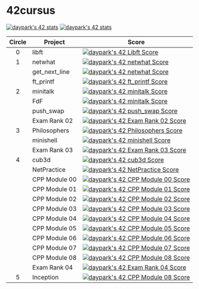 # 42cursus
[![daypark's 42 stats](https://badge42.vercel.app/api/v2/cl84dfxdu00160gmp8v1fbikc/stats?cursusId=21&coalitionId=88)](https://github.com/JaeSeoKim/badge42)
[![daypark's 42 stats](https://badge42.vercel.app/api/v2/cl84dfxdu00160gmp8v1fbikc/stats?cursusId=9&coalitionId=piscine)](https://github.com/JaeSeoKim/badge42)

|Circle|Project|Score|
|:-:|-|-|
|0|libft|[![daypark's 42 Libft Score](https://badge42.vercel.app/api/v2/cl84dfxdu00160gmp8v1fbikc/project/2060656)](https://github.com/JaeSeoKim/badge42)|
|1|netwhat|[![daypark's 42 netwhat Score](https://badge42.vercel.app/api/v2/cl84dfxdu00160gmp8v1fbikc/project/2081762)](https://github.com/JaeSeoKim/badge42)|
| |get_next_line|[![daypark's 42 netwhat Score](https://badge42.vercel.app/api/v2/cl84dfxdu00160gmp8v1fbikc/project/2081762)](https://github.com/JaeSeoKim/badge42)|
| |ft_printf|[![daypark's 42 ft_printf Score](https://badge42.vercel.app/api/v2/cl84dfxdu00160gmp8v1fbikc/project/2138493)](https://github.com/JaeSeoKim/badge42)|
|2|minitalk|[![daypark's 42 minitalk Score](https://badge42.vercel.app/api/v2/cl84dfxdu00160gmp8v1fbikc/project/2190722)](https://github.com/JaeSeoKim/badge42)|
| |FdF|[![daypark's 42 minitalk Score](https://badge42.vercel.app/api/v2/cl84dfxdu00160gmp8v1fbikc/project/2190722)](https://github.com/JaeSeoKim/badge42)|
| |push_swap|[![daypark's 42 push_swap Score](https://badge42.vercel.app/api/v2/cl84dfxdu00160gmp8v1fbikc/project/2347105)](https://github.com/JaeSeoKim/badge42)|
| |Exam Rank 02|[![daypark's 42 Exam Rank 02 Score](https://badge42.vercel.app/api/v2/cl84dfxdu00160gmp8v1fbikc/project/2190598)](https://github.com/JaeSeoKim/badge42)|
|3|Philosophers|[![daypark's 42 Philosophers Score](https://badge42.vercel.app/api/v2/cl84dfxdu00160gmp8v1fbikc/project/2369288)](https://github.com/JaeSeoKim/badge42)|
| |minishell|[![daypark's 42 minishell Score](https://badge42.vercel.app/api/v2/cl84dfxdu00160gmp8v1fbikc/project/2369291)](https://github.com/JaeSeoKim/badge42)|
| |Exam Rank 03|[![daypark's 42 Exam Rank 03 Score](https://badge42.vercel.app/api/v2/cl84dfxdu00160gmp8v1fbikc/project/2432323)](https://github.com/JaeSeoKim/badge42)|
|4|cub3d|[![daypark's 42 cub3d Score](https://badge42.vercel.app/api/v2/cl84dfxdu00160gmp8v1fbikc/project/2471706)](https://github.com/JaeSeoKim/badge42)|
| |NetPractice|[![daypark's 42 NetPractice Score](https://badge42.vercel.app/api/v2/cl84dfxdu00160gmp8v1fbikc/project/2491544)](https://github.com/JaeSeoKim/badge42)|
| |CPP Module 00|[![daypark's 42 CPP Module 00 Score](https://badge42.vercel.app/api/v2/cl84dfxdu00160gmp8v1fbikc/project/2444461)](https://github.com/JaeSeoKim/badge42)|
| |CPP Module 01|[![daypark's 42 CPP Module 01 Score](https://badge42.vercel.app/api/v2/cl84dfxdu00160gmp8v1fbikc/project/2585652)](https://github.com/JaeSeoKim/badge42)|
| |CPP Module 02|[![daypark's 42 CPP Module 02 Score](https://badge42.vercel.app/api/v2/cl84dfxdu00160gmp8v1fbikc/project/2597102)](https://github.com/JaeSeoKim/badge42)|
| |CPP Module 03|[![daypark's 42 CPP Module 03 Score](https://badge42.vercel.app/api/v2/cl84dfxdu00160gmp8v1fbikc/project/2598454)](https://github.com/JaeSeoKim/badge42)|
| |CPP Module 04|[![daypark's 42 CPP Module 04 Score](https://badge42.vercel.app/api/v2/cl84dfxdu00160gmp8v1fbikc/project/2598484)](https://github.com/JaeSeoKim/badge42)|
| |CPP Module 05|[![daypark's 42 CPP Module 05 Score](https://badge42.vercel.app/api/v2/cl84dfxdu00160gmp8v1fbikc/project/2602724)](https://github.com/JaeSeoKim/badge42)|
| |CPP Module 06|[![daypark's 42 CPP Module 06 Score](https://badge42.vercel.app/api/v2/cl84dfxdu00160gmp8v1fbikc/project/2603282)](https://github.com/JaeSeoKim/badge42)|
| |CPP Module 07|[![daypark's 42 CPP Module 07 Score](https://badge42.vercel.app/api/v2/cl84dfxdu00160gmp8v1fbikc/project/2604172)](https://github.com/JaeSeoKim/badge42)|
| |CPP Module 08|[![daypark's 42 CPP Module 08 Score](https://badge42.vercel.app/api/v2/cl84dfxdu00160gmp8v1fbikc/project/2606204)](https://github.com/JaeSeoKim/badge42)|
| |Exam Rank 04|[![daypark's 42 Exam Rank 04 Score](https://badge42.vercel.app/api/v2/cl84dfxdu00160gmp8v1fbikc/project/2444462)](https://github.com/JaeSeoKim/badge42)|
|5|Inception|[![daypark's 42 CPP Module 08 Score](https://badge42.vercel.app/api/v2/cl84dfxdu00160gmp8v1fbikc/project/2606204)](https://github.com/JaeSeoKim/badge42)|
